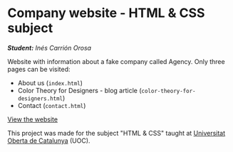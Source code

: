 # Company website - HTML & CSS subject

***Student:** Inés Carrión Orosa*

<p>Website with information about a fake company called Agency. Only three pages can be visited:
    <ul>
        <li>About us (<code>index.html</code>)</li>
        <li>Color Theory for Designers - blog article (<code>color-theory-for-designers.html</code>)</li>
        <li>Contact (<code>contact.html</code>)</li>
    </ul>
</p>

<a href="https://inescarrion.github.io/agencywebsite.github.io/">View the website</a>

<p>This project was made for the subject "HTML & CSS" taught at <a href="https://www.uoc.edu/portal/es/index.html">Universitat Oberta de Catalunya</a> (UOC).</p>
